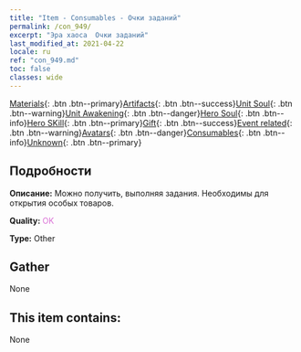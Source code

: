 ```yaml
---
title: "Item - Consumables - Очки заданий"
permalink: /con_949/
excerpt: "Эра хаоса  Очки заданий"
last_modified_at: 2021-04-22
locale: ru
ref: "con_949.md"
toc: false
classes: wide
---
```

 [Materials](/ItemsRU/){: .btn .btn--primary}[Artifacts](/ItemsRU/Artifacts/){: .btn .btn--success}[Unit Soul](/ItemsRU/UnitSoul/){: .btn .btn--warning}[Unit Awakening](/ItemsRU/UnitAwakening/){: .btn .btn--danger}[Hero Soul](/ItemsRU/HeroSoul/){: .btn .btn--info}[Hero SKill](/ItemsRU/HeroSkill/){: .btn .btn--primary}[Gift](/ItemsRU/Gift/){: .btn .btn--success}[Event related](/ItemsRU/Events/){: .btn .btn--warning}[Avatars](/ItemsRU/Avatars/){: .btn .btn--danger}[Consumables](/ItemsRU/Consumables/){: .btn .btn--info}[Unknown](/ItemsRU/Unknown/){: .btn .btn--primary}

## Подробности
 **Описание:** Можно получить, выполняя задания. Необходимы для открытия особых товаров.

 **Quality:** <span style="color: #DA70D6">OK</span>

 **Type:** Other

## Gather

  None

## This item contains:

  None

